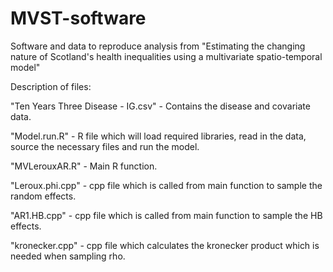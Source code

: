 # MVST-software
Software and data to reproduce analysis from "Estimating the changing nature of Scotland's health inequalities using a multivariate spatio-temporal model"

Description of files:

"Ten Years Three Disease - IG.csv" - Contains the disease and covariate data. 

"Model.run.R" - R file which will load required libraries, read in the data, source the necessary files and run the model.

"MVLerouxAR.R" - Main R function.

"Leroux.phi.cpp" - cpp file which is called from main function to sample the random effects.

"AR1.HB.cpp" - cpp file which is called from main function to sample the HB effects.

"kronecker.cpp" - cpp file which calculates the kronecker product which is needed when sampling rho.
